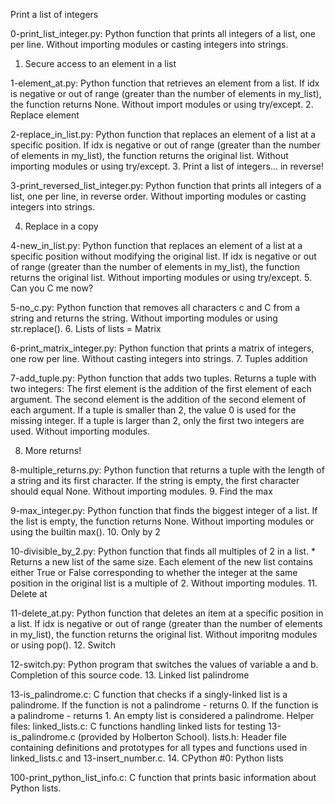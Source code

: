 Print a list of integers

0-print_list_integer.py: Python function that prints all integers of a list, one per line.
Without importing modules or casting integers into strings.
1. Secure access to an element in a list

1-element_at.py: Python function that retrieves an element from a list.
If idx is negative or out of range (greater than the number of elements in my_list), the function returns None.
Without import modules or using try/except.
2. Replace element

2-replace_in_list.py: Python function that replaces an element of a list at a specific position.
If idx is negative or out of range (greater than the number of elements in my_list), the function returns the original list.
Without importing modules or using try/except.
3. Print a list of integers... in reverse!

3-print_reversed_list_integer.py: Python function that prints all integers of a list, one per line, in reverse order.
Without importing modules or casting integers into strings.

4. Replace in a copy

4-new_in_list.py: Python function that replaces an element of a list at a specific position without modifying the original list.
If idx is negative or out of range (greater than the number of elements in my_list), the function returns the original list.
Without importing modules or using try/except.
5. Can you C me now?

5-no_c.py: Python function that removes all characters c and C from a string and returns the string.
Without importing modules or using str.replace().
6. Lists of lists = Matrix

6-print_matrix_integer.py: Python function that prints a matrix of integers, one row per line.
Without casting integers into strings.
7. Tuples addition

7-add_tuple.py: Python function that adds two tuples.
Returns a tuple with two integers:
The first element is the addition of the first element of each argument.
The second element is the addition of the second element of each argument.
If a tuple is smaller than 2, the value 0 is used for the missing integer.
If a tuple is larger than 2, only the first two integers are used.
Without importing modules.

8. More returns!

8-multiple_returns.py: Python function that returns a tuple with the length of a string and its first character.
If the string is empty, the first character should equal None.
Without importing modules.
9. Find the max

9-max_integer.py: Python function that finds the biggest integer of a list.
If the list is empty, the function returns None.
Without importing modules or using the builtin max().
10. Only by 2

10-divisible_by_2.py: Python function that finds all multiples of 2 in a list. * Returns a new list of the same size. Each element of the new list contains either True or False corresponding to whether the integer at the same position in the original list is a multiple of 2.
Without importing modules.
11. Delete at

11-delete_at.py: Python function that deletes an item at a specific position in a list.
If idx is negative or out of range (greater than the number of elements in my_list), the function returns the original list.
Without imporitng modules or using pop().
12. Switch

12-switch.py: Python program that switches the values of variable a and b.
Completion of this source code.
13. Linked list palindrome

13-is_palindrome.c: C function that checks if a singly-linked list is a palindrome.
If the function is not a palindrome - returns 0.
If the function is a palindrome - returns 1.
An empty list is considered a palindrome.
Helper files:
linked_lists.c: C functions handling linked lists for testing 13-is_palindrome.c (provided by Holberton School).
lists.h: Header file containing definitions and prototypes for all types and functions used in linked_lists.c and 13-insert_number.c.
14. CPython #0: Python lists

100-print_python_list_info.c: C function that prints basic information about Python lists.
